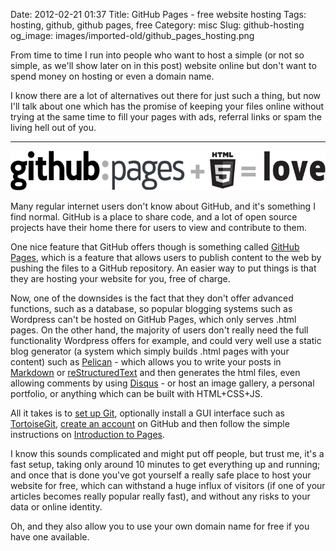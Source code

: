 Date: 2012-02-21 01:37
Title: GitHub Pages - free website hosting
Tags: hosting, github, github pages, free
Category: misc
Slug: github-hosting
og_image: images/imported-old/github_pages_hosting.png

From time to time I run into people who want to host a simple (or not so simple, as we'll show later on in this post) website online but don't want to spend money on hosting or even a domain name.

I know there are a lot of alternatives out there for just such a thing, but now I'll talk about one which has the promise of keeping your files online without trying at the same time to fill your pages with ads, referral links or spam the living hell out of you.

***

![GitHub + html = love](/images/imported-old/github_pages_hosting.png)

Many regular internet users don't know about GitHub, and it's something I find normal. GitHub is a place to share code, and a lot of open source projects have their home there for users to view and contribute to them.

One nice feature that GitHub offers though is something called [GitHub Pages](http://pages.github.com/), which is a feature that allows users to publish content to the web by pushing the files to a GitHub repository. An easier way to put things is that they are hosting your website for you, free of charge.

Now, one of the downsides is the fact that they don't offer advanced functions, such as a database, so popular blogging systems such as Wordpress can't be hosted on GitHub Pages, which only serves .html pages. On the other hand, the majority of users don't really need the full functionality Wordpress offers for example, and could very well use a static blog generator (a system which simply builds .html pages with your content) such as [Pelican](http://readthedocs.org/docs/pelican/en/2.7.2/) - which allows you to write your posts in [Markdown](http://daringfireball.net/projects/markdown/) or [reStructuredText](http://docutils.sourceforge.net/rst.html) and then generates the html files, even allowing comments by using [Disqus](http://disqus.com) - or host an image gallery, a personal portfolio, or anything which can be built with HTML+CSS+JS.

All it takes is to [set up Git](http://help.github.com/win-set-up-git/), optionally install a GUI interface such as [TortoiseGit](http://code.google.com/p/tortoisegit/),  [create an account](https://github.com/signup/free) on GitHub and then follow the simple instructions on [Introduction to Pages](http://pages.github.com/).

I know this sounds complicated and might put off people, but trust me, it's a fast setup, taking only around 10 minutes to get everything up and running; and once that is done you've got yourself a really safe place to host your website for free, which can withstand a huge influx of visitors (if one of your articles becomes really popular really fast), and without any risks to your data or online identity.

Oh, and they also allow you to use your own domain name for free if you have one available.
